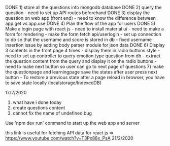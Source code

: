 DONE 1) store all the questions into mongodb database 
DONE 2) query the question 
    - need to set up API routes beforehand
DONE 3) display the question on web app (front end)
    - need to know the difference between app.get vs app.use
DONE 4) Plan the flow of the app for users
DONE 5) Make a login page with react js
    - need to install material ui
    - need to make a form for rendering 
    - make the form fetch api/userlogin
    - set up connection to db so that the username and score is stored in db
    - fixed username insertion issue by adding body parser module for json data
DONE 6) Display 3 contents in the front page 4 times
    - display them in radio buttons style
    - need to set up controller to query emotion type question from db
    - extract the question content from the query and display it on the radio buttons
    - need to make next button so user can go to next page of questions
7) make the questionpage and learningpage save the states after user press next button
    - To restore a previous state after a page reload in browser, you have to save state locally (localstorage/IndexedDB)


17/2/2020
1) what have i done today
2) create questions content
3) cannot fix the name of undefined bug

Use 'npm dev run' command to start up the web app and server

this link is useful for fetching API data for react js => https://www.youtube.com/watch?v=T3Px88x_PsA
21/2/2020


